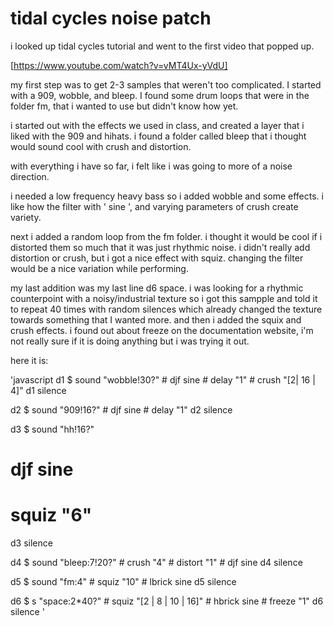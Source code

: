 # tidal cycles noise patch

i looked up tidal cycles tutorial and went to the first video that popped up.

[https://www.youtube.com/watch?v=vMT4Ux-yVdU]

my first step was to get 2-3 samples that weren't too complicated. I started with
a 909, wobble, and bleep. I found some drum loops that were in the folder fm,
that i wanted to use but didn't know how yet.

i started out with the effects we used in class, and created a layer that i liked with the 909 and hihats.
i found a folder called bleep that i thought would sound cool with crush and distortion.

with everything i have so far, i felt like i was going to more of a noise direction.

i needed a low frequency heavy bass so i added wobble and some effects. i like how
the filter with ' sine ', and varying parameters of crush create variety.


next i added a random loop from the fm folder. i thought it would be cool if i distorted
them so much that it was just rhythmic noise. i didn't really add distortion or crush,
but i got a nice effect with squiz. changing the filter would be a nice variation while performing.

my last addition was my last line d6 space. i was looking for a rhythmic counterpoint
with a noisy/industrial texture so i got this sampple and told it to repeat 40 times with random
silences which already changed the texture towards something that I wanted more. and then i added
the squix and crush effects. i found out about freeze on the documentation website,
i'm not really sure if it is doing anything but i was trying it out.

here it is:

'javascript
d1 $ sound "wobble!30?" # djf sine # delay "1" # crush "[2| 16 | 4]"
d1 silence

d2 $ sound "909!16?" # djf sine # delay "1"
  d2 silence

d3 $ sound "hh!16?"
  # djf sine
  # squiz "6"
  d3 silence

d4 $ sound "bleep:7!20?" # crush "4" # distort "1" # djf sine
d4 silence

d5 $ sound "fm:4" # squiz "10" # lbrick sine
d5 silence

d6 $ s "space:2*40?" # squiz "[2 | 8 | 10 | 16]" # hbrick sine # freeze "1"
d6 silence
'
